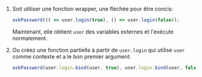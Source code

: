 

1. Soit utiliser une fonction wrapper, une fléchée pour être concis:

    ```js 
    askPassword(() => user.login(true), () => user.login(false)); 
    ```

    Maintenant, elle obtient `user` des variables externes et l'exécute normalement.

2. Ou créez une fonction partielle à partir de `user.login` qui utilise `user` comme contexte et a le bon premier argument:


    ```js 
    askPassword(user.login.bind(user, true), user.login.bind(user, false)); 
    ```
